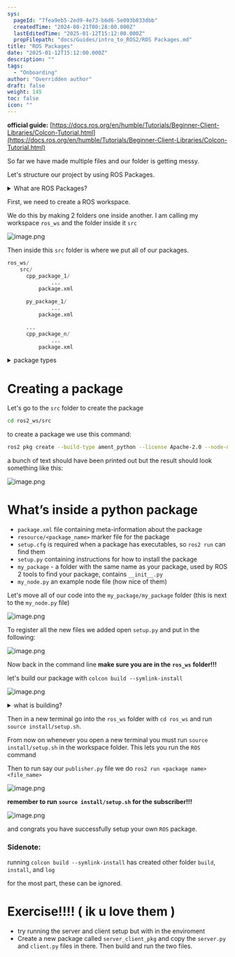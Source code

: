 ```yaml
---
sys:
  pageId: "7fea9eb5-2ed9-4e73-b6d6-5e093b833dbb"
  createdTime: "2024-08-21T00:28:00.000Z"
  lastEditedTime: "2025-01-12T15:12:00.000Z"
  propFilepath: "docs/Guides/intro_to_ROS2/ROS Packages.md"
title: "ROS Packages"
date: "2025-01-12T15:12:00.000Z"
description: ""
tags:
  - "Onboarding"
author: "Overridden author"
draft: false
weight: 145
toc: false
icon: ""
---
```


**official guide:** [https://docs.ros.org/en/humble/Tutorials/Beginner-Client-Libraries/Colcon-Tutorial.html](https://docs.ros.org/en/humble/Tutorials/Beginner-Client-Libraries/Colcon-Tutorial.html)

So far we have made multiple files and our folder is getting messy.

Let's structure our project by using ROS Packages.

<details>

<summary>What are ROS Packages?</summary>

ROS Packages are, as the name implies, packages of code that are highly sharable between ROS developers.

They consist of a folder, `package.xml` file, and source code

```python
      cpp_package_1/
		      ... imagine much code files here ..
          package.xml
```

</details>

First, we need to create a ROS workspace.

We do this by making 2 folders one inside another. I am calling my workspace `ros_ws` and the folder inside it `src`

![image.png](https://prod-files-secure.s3.us-west-2.amazonaws.com/d518164a-d88e-44d1-a4ee-3adb3bd8bce0/70706947-fd18-4537-a67b-e12946812d31/image.png?X-Amz-Algorithm=AWS4-HMAC-SHA256&X-Amz-Content-Sha256=UNSIGNED-PAYLOAD&X-Amz-Credential=ASIAZI2LB466ZLEJU3MX%2F20250307%2Fus-west-2%2Fs3%2Faws4_request&X-Amz-Date=20250307T181110Z&X-Amz-Expires=3600&X-Amz-Security-Token=IQoJb3JpZ2luX2VjEAIaCXVzLXdlc3QtMiJHMEUCICMtqDeBYNapc920j%2F68BYxrqhX6ciLL9kwqKAq2PhBEAiEAoA3%2BC92iDbZ0PLAV%2FkDyhuyDgiHf6mFtQi4f6%2FUD6t8q%2FwMISxAAGgw2Mzc0MjMxODM4MDUiDFJ3JNdow1997PCJ%2FircA0wfI85Ja%2F%2BeTp9M9shCzP6YIvio8KJgM853psihC%2FWXBn29vjy%2BK%2FsyFWliV0yREUcjFIENe2eZGLaYdckJskFB41QO0Tu%2F0BcNI%2FUazAgp%2F69jkqgO3JDJjap0HXUbFIWntVEByzIaXOfTMxVD2szn8GMPdHC3bMmV1RPDwUrZQANsdpAM%2Bmqn258xo9amDDX9%2BZehrP1%2FbA%2Bn79BK3pIASLiHYGhgi0%2BiDLtEEmW1Q2KuMnjllNASuBTVxHpMRmv3%2FrsEmaj0A%2BizAJ7kpHijvEn9FkrOqJ0yH8uGves4KbC1%2BifqQFMkXHNVHRI%2Fuzbz%2FwkH9MxTFZrIJSLDAJQES7EcAr6N2h7uDg7CrtbtR9EqEKmGrOlNP0lYVk1bOH19l68Pj822sn1Z%2BU%2FaaBshZsjFZdiZI8773omRANX%2FIzEsgGBiMnlOImOSCJTfNptXo09Zo9b2LA%2FaaBLIv7NMYZAVi06N1uNQYY7mtqY0p3WSPuqvmycRuNhrpRrWpWmpwy2YEXonYP6Zi0jVqy3wwvkyomdQd%2F9Vqex70qC7HeJEuo1IWb1qdlD853OFwahrfzSAlIXXckufkfe3wVfgIx%2BLfaxoSYfPjJe28P68bq%2B0JVqo50QDqJGHMOTfrL4GOqUBQ5zn3fn5VMrOge4xKNatGPxoBeOBJhtE1%2BG5nnu5ITaKi%2BgkTVvPZfp1VsBKi7cgp%2BUKE93yW5g9ERA7YOrEdIxUCTRPwIggW1fjHvCkZbOixhI8lykhpmv%2Bug8NIYyqbUxj5TrtM4R8sSG2EdTEac40w3H9EuxVqyJulc0KAEZUdswh3rKryTx0%2BBrdtkd6BgblZra2mCOVEGxzh1Mnsk59MZJw&X-Amz-Signature=2f8df89ad6af11a8fa340407b1f08560533ff6ba4b2e67bd0d79764e0e55e6af&X-Amz-SignedHeaders=host&x-id=GetObject)

Then inside this `src` folder is where we put all of our packages.

```python
ros_ws/
    src/
      cpp_package_1/
		      ...
          package.xml

      py_package_1/
		      ...
          package.xml

      ...
      cpp_package_n/
		      ...
          package.xml

```

<details>

<summary>package types</summary>

packages can be either `C++` or python.

the intern file structure is different for each but for this guide we will stick to creating python packages

</details>

# Creating a package

Let's go to the `src` folder to create the package

```bash
cd ros2_ws/src
```

to create a package we use this command:

```bash
ros2 pkg create --build-type ament_python --license Apache-2.0 --node-name my_node my_package
```

a bunch of text should have been printed out but the result should look something like this:

![image.png](https://prod-files-secure.s3.us-west-2.amazonaws.com/d518164a-d88e-44d1-a4ee-3adb3bd8bce0/e6cf1e3f-8512-4a3e-b131-079f800bf3e8/image.png?X-Amz-Algorithm=AWS4-HMAC-SHA256&X-Amz-Content-Sha256=UNSIGNED-PAYLOAD&X-Amz-Credential=ASIAZI2LB466ZLEJU3MX%2F20250307%2Fus-west-2%2Fs3%2Faws4_request&X-Amz-Date=20250307T181110Z&X-Amz-Expires=3600&X-Amz-Security-Token=IQoJb3JpZ2luX2VjEAIaCXVzLXdlc3QtMiJHMEUCICMtqDeBYNapc920j%2F68BYxrqhX6ciLL9kwqKAq2PhBEAiEAoA3%2BC92iDbZ0PLAV%2FkDyhuyDgiHf6mFtQi4f6%2FUD6t8q%2FwMISxAAGgw2Mzc0MjMxODM4MDUiDFJ3JNdow1997PCJ%2FircA0wfI85Ja%2F%2BeTp9M9shCzP6YIvio8KJgM853psihC%2FWXBn29vjy%2BK%2FsyFWliV0yREUcjFIENe2eZGLaYdckJskFB41QO0Tu%2F0BcNI%2FUazAgp%2F69jkqgO3JDJjap0HXUbFIWntVEByzIaXOfTMxVD2szn8GMPdHC3bMmV1RPDwUrZQANsdpAM%2Bmqn258xo9amDDX9%2BZehrP1%2FbA%2Bn79BK3pIASLiHYGhgi0%2BiDLtEEmW1Q2KuMnjllNASuBTVxHpMRmv3%2FrsEmaj0A%2BizAJ7kpHijvEn9FkrOqJ0yH8uGves4KbC1%2BifqQFMkXHNVHRI%2Fuzbz%2FwkH9MxTFZrIJSLDAJQES7EcAr6N2h7uDg7CrtbtR9EqEKmGrOlNP0lYVk1bOH19l68Pj822sn1Z%2BU%2FaaBshZsjFZdiZI8773omRANX%2FIzEsgGBiMnlOImOSCJTfNptXo09Zo9b2LA%2FaaBLIv7NMYZAVi06N1uNQYY7mtqY0p3WSPuqvmycRuNhrpRrWpWmpwy2YEXonYP6Zi0jVqy3wwvkyomdQd%2F9Vqex70qC7HeJEuo1IWb1qdlD853OFwahrfzSAlIXXckufkfe3wVfgIx%2BLfaxoSYfPjJe28P68bq%2B0JVqo50QDqJGHMOTfrL4GOqUBQ5zn3fn5VMrOge4xKNatGPxoBeOBJhtE1%2BG5nnu5ITaKi%2BgkTVvPZfp1VsBKi7cgp%2BUKE93yW5g9ERA7YOrEdIxUCTRPwIggW1fjHvCkZbOixhI8lykhpmv%2Bug8NIYyqbUxj5TrtM4R8sSG2EdTEac40w3H9EuxVqyJulc0KAEZUdswh3rKryTx0%2BBrdtkd6BgblZra2mCOVEGxzh1Mnsk59MZJw&X-Amz-Signature=e665dd1fcab4d909c31a01241b509ef5c52107eb89b5e2c8e458433008000225&X-Amz-SignedHeaders=host&x-id=GetObject)

# What’s inside a python package

- `package.xml` file containing meta-information about the package
- `resource/<package_name>` marker file for the package
- `setup.cfg` is required when a package has executables, so `ros2 run` can find them
- `setup.py` containing instructions for how to install the package
- `my_package` - a folder with the same name as your package, used by ROS 2 tools to find your package, contains `__init__.py`
- `my_node.py` an example node file (how nice of them)

Let's move all of our code into the `my_package/my_package` folder (this is next to the `my_node.py` file)

![image.png](https://prod-files-secure.s3.us-west-2.amazonaws.com/d518164a-d88e-44d1-a4ee-3adb3bd8bce0/9ce58f11-0da9-4d3e-b86d-506a9685d378/image.png?X-Amz-Algorithm=AWS4-HMAC-SHA256&X-Amz-Content-Sha256=UNSIGNED-PAYLOAD&X-Amz-Credential=ASIAZI2LB466ZLEJU3MX%2F20250307%2Fus-west-2%2Fs3%2Faws4_request&X-Amz-Date=20250307T181110Z&X-Amz-Expires=3600&X-Amz-Security-Token=IQoJb3JpZ2luX2VjEAIaCXVzLXdlc3QtMiJHMEUCICMtqDeBYNapc920j%2F68BYxrqhX6ciLL9kwqKAq2PhBEAiEAoA3%2BC92iDbZ0PLAV%2FkDyhuyDgiHf6mFtQi4f6%2FUD6t8q%2FwMISxAAGgw2Mzc0MjMxODM4MDUiDFJ3JNdow1997PCJ%2FircA0wfI85Ja%2F%2BeTp9M9shCzP6YIvio8KJgM853psihC%2FWXBn29vjy%2BK%2FsyFWliV0yREUcjFIENe2eZGLaYdckJskFB41QO0Tu%2F0BcNI%2FUazAgp%2F69jkqgO3JDJjap0HXUbFIWntVEByzIaXOfTMxVD2szn8GMPdHC3bMmV1RPDwUrZQANsdpAM%2Bmqn258xo9amDDX9%2BZehrP1%2FbA%2Bn79BK3pIASLiHYGhgi0%2BiDLtEEmW1Q2KuMnjllNASuBTVxHpMRmv3%2FrsEmaj0A%2BizAJ7kpHijvEn9FkrOqJ0yH8uGves4KbC1%2BifqQFMkXHNVHRI%2Fuzbz%2FwkH9MxTFZrIJSLDAJQES7EcAr6N2h7uDg7CrtbtR9EqEKmGrOlNP0lYVk1bOH19l68Pj822sn1Z%2BU%2FaaBshZsjFZdiZI8773omRANX%2FIzEsgGBiMnlOImOSCJTfNptXo09Zo9b2LA%2FaaBLIv7NMYZAVi06N1uNQYY7mtqY0p3WSPuqvmycRuNhrpRrWpWmpwy2YEXonYP6Zi0jVqy3wwvkyomdQd%2F9Vqex70qC7HeJEuo1IWb1qdlD853OFwahrfzSAlIXXckufkfe3wVfgIx%2BLfaxoSYfPjJe28P68bq%2B0JVqo50QDqJGHMOTfrL4GOqUBQ5zn3fn5VMrOge4xKNatGPxoBeOBJhtE1%2BG5nnu5ITaKi%2BgkTVvPZfp1VsBKi7cgp%2BUKE93yW5g9ERA7YOrEdIxUCTRPwIggW1fjHvCkZbOixhI8lykhpmv%2Bug8NIYyqbUxj5TrtM4R8sSG2EdTEac40w3H9EuxVqyJulc0KAEZUdswh3rKryTx0%2BBrdtkd6BgblZra2mCOVEGxzh1Mnsk59MZJw&X-Amz-Signature=43e6ce4c511942eda5bbba89b6a98aef616fe0bab12f843672cb76fb3d4cd8cc&X-Amz-SignedHeaders=host&x-id=GetObject)

To register all the new files we added open `setup.py` and put in the following:

![image.png](https://prod-files-secure.s3.us-west-2.amazonaws.com/d518164a-d88e-44d1-a4ee-3adb3bd8bce0/1cd7c262-4cae-4496-9d75-c178537d24a2/image.png?X-Amz-Algorithm=AWS4-HMAC-SHA256&X-Amz-Content-Sha256=UNSIGNED-PAYLOAD&X-Amz-Credential=ASIAZI2LB466ZLEJU3MX%2F20250307%2Fus-west-2%2Fs3%2Faws4_request&X-Amz-Date=20250307T181110Z&X-Amz-Expires=3600&X-Amz-Security-Token=IQoJb3JpZ2luX2VjEAIaCXVzLXdlc3QtMiJHMEUCICMtqDeBYNapc920j%2F68BYxrqhX6ciLL9kwqKAq2PhBEAiEAoA3%2BC92iDbZ0PLAV%2FkDyhuyDgiHf6mFtQi4f6%2FUD6t8q%2FwMISxAAGgw2Mzc0MjMxODM4MDUiDFJ3JNdow1997PCJ%2FircA0wfI85Ja%2F%2BeTp9M9shCzP6YIvio8KJgM853psihC%2FWXBn29vjy%2BK%2FsyFWliV0yREUcjFIENe2eZGLaYdckJskFB41QO0Tu%2F0BcNI%2FUazAgp%2F69jkqgO3JDJjap0HXUbFIWntVEByzIaXOfTMxVD2szn8GMPdHC3bMmV1RPDwUrZQANsdpAM%2Bmqn258xo9amDDX9%2BZehrP1%2FbA%2Bn79BK3pIASLiHYGhgi0%2BiDLtEEmW1Q2KuMnjllNASuBTVxHpMRmv3%2FrsEmaj0A%2BizAJ7kpHijvEn9FkrOqJ0yH8uGves4KbC1%2BifqQFMkXHNVHRI%2Fuzbz%2FwkH9MxTFZrIJSLDAJQES7EcAr6N2h7uDg7CrtbtR9EqEKmGrOlNP0lYVk1bOH19l68Pj822sn1Z%2BU%2FaaBshZsjFZdiZI8773omRANX%2FIzEsgGBiMnlOImOSCJTfNptXo09Zo9b2LA%2FaaBLIv7NMYZAVi06N1uNQYY7mtqY0p3WSPuqvmycRuNhrpRrWpWmpwy2YEXonYP6Zi0jVqy3wwvkyomdQd%2F9Vqex70qC7HeJEuo1IWb1qdlD853OFwahrfzSAlIXXckufkfe3wVfgIx%2BLfaxoSYfPjJe28P68bq%2B0JVqo50QDqJGHMOTfrL4GOqUBQ5zn3fn5VMrOge4xKNatGPxoBeOBJhtE1%2BG5nnu5ITaKi%2BgkTVvPZfp1VsBKi7cgp%2BUKE93yW5g9ERA7YOrEdIxUCTRPwIggW1fjHvCkZbOixhI8lykhpmv%2Bug8NIYyqbUxj5TrtM4R8sSG2EdTEac40w3H9EuxVqyJulc0KAEZUdswh3rKryTx0%2BBrdtkd6BgblZra2mCOVEGxzh1Mnsk59MZJw&X-Amz-Signature=72e7854532300bd73358993fdea1cfae12b93be2eb59a166d8b7eb4c190e5846&X-Amz-SignedHeaders=host&x-id=GetObject)

Now back in the command line **make sure you are in the** **`ros_ws`** **folder!!!**

let's build our package with `colcon build --symlink-install`

![image.png](https://prod-files-secure.s3.us-west-2.amazonaws.com/d518164a-d88e-44d1-a4ee-3adb3bd8bce0/2f2a0d27-b173-48fd-b189-5f5c0ce65619/image.png?X-Amz-Algorithm=AWS4-HMAC-SHA256&X-Amz-Content-Sha256=UNSIGNED-PAYLOAD&X-Amz-Credential=ASIAZI2LB466ZLEJU3MX%2F20250307%2Fus-west-2%2Fs3%2Faws4_request&X-Amz-Date=20250307T181110Z&X-Amz-Expires=3600&X-Amz-Security-Token=IQoJb3JpZ2luX2VjEAIaCXVzLXdlc3QtMiJHMEUCICMtqDeBYNapc920j%2F68BYxrqhX6ciLL9kwqKAq2PhBEAiEAoA3%2BC92iDbZ0PLAV%2FkDyhuyDgiHf6mFtQi4f6%2FUD6t8q%2FwMISxAAGgw2Mzc0MjMxODM4MDUiDFJ3JNdow1997PCJ%2FircA0wfI85Ja%2F%2BeTp9M9shCzP6YIvio8KJgM853psihC%2FWXBn29vjy%2BK%2FsyFWliV0yREUcjFIENe2eZGLaYdckJskFB41QO0Tu%2F0BcNI%2FUazAgp%2F69jkqgO3JDJjap0HXUbFIWntVEByzIaXOfTMxVD2szn8GMPdHC3bMmV1RPDwUrZQANsdpAM%2Bmqn258xo9amDDX9%2BZehrP1%2FbA%2Bn79BK3pIASLiHYGhgi0%2BiDLtEEmW1Q2KuMnjllNASuBTVxHpMRmv3%2FrsEmaj0A%2BizAJ7kpHijvEn9FkrOqJ0yH8uGves4KbC1%2BifqQFMkXHNVHRI%2Fuzbz%2FwkH9MxTFZrIJSLDAJQES7EcAr6N2h7uDg7CrtbtR9EqEKmGrOlNP0lYVk1bOH19l68Pj822sn1Z%2BU%2FaaBshZsjFZdiZI8773omRANX%2FIzEsgGBiMnlOImOSCJTfNptXo09Zo9b2LA%2FaaBLIv7NMYZAVi06N1uNQYY7mtqY0p3WSPuqvmycRuNhrpRrWpWmpwy2YEXonYP6Zi0jVqy3wwvkyomdQd%2F9Vqex70qC7HeJEuo1IWb1qdlD853OFwahrfzSAlIXXckufkfe3wVfgIx%2BLfaxoSYfPjJe28P68bq%2B0JVqo50QDqJGHMOTfrL4GOqUBQ5zn3fn5VMrOge4xKNatGPxoBeOBJhtE1%2BG5nnu5ITaKi%2BgkTVvPZfp1VsBKi7cgp%2BUKE93yW5g9ERA7YOrEdIxUCTRPwIggW1fjHvCkZbOixhI8lykhpmv%2Bug8NIYyqbUxj5TrtM4R8sSG2EdTEac40w3H9EuxVqyJulc0KAEZUdswh3rKryTx0%2BBrdtkd6BgblZra2mCOVEGxzh1Mnsk59MZJw&X-Amz-Signature=47eeb570aff84ea312906ebda0ff5a1834c15d3857077ab176d8a8a791717013&X-Amz-SignedHeaders=host&x-id=GetObject)

<details>

<summary>what is building?</summary>

if you are a CS major at Rose-Hulman you will learn the answer to this in CSSE132

but TLDR; is it combines all the code files into one program that can be run easily 

</details>

Then in a new terminal go into the `ros_ws` folder with `cd ros_ws` and run `source install/setup.sh`. 

From now on whenever you open a new terminal you must run `source install/setup.sh` in the workspace folder. This lets you run the `ROS` command

Then to run say our `publisher.py` file we do `ros2 run <package name> <file_name>`

![image.png](https://prod-files-secure.s3.us-west-2.amazonaws.com/d518164a-d88e-44d1-a4ee-3adb3bd8bce0/4f4b1219-3a44-4632-aa0a-ce3471699f59/image.png?X-Amz-Algorithm=AWS4-HMAC-SHA256&X-Amz-Content-Sha256=UNSIGNED-PAYLOAD&X-Amz-Credential=ASIAZI2LB466ZLEJU3MX%2F20250307%2Fus-west-2%2Fs3%2Faws4_request&X-Amz-Date=20250307T181110Z&X-Amz-Expires=3600&X-Amz-Security-Token=IQoJb3JpZ2luX2VjEAIaCXVzLXdlc3QtMiJHMEUCICMtqDeBYNapc920j%2F68BYxrqhX6ciLL9kwqKAq2PhBEAiEAoA3%2BC92iDbZ0PLAV%2FkDyhuyDgiHf6mFtQi4f6%2FUD6t8q%2FwMISxAAGgw2Mzc0MjMxODM4MDUiDFJ3JNdow1997PCJ%2FircA0wfI85Ja%2F%2BeTp9M9shCzP6YIvio8KJgM853psihC%2FWXBn29vjy%2BK%2FsyFWliV0yREUcjFIENe2eZGLaYdckJskFB41QO0Tu%2F0BcNI%2FUazAgp%2F69jkqgO3JDJjap0HXUbFIWntVEByzIaXOfTMxVD2szn8GMPdHC3bMmV1RPDwUrZQANsdpAM%2Bmqn258xo9amDDX9%2BZehrP1%2FbA%2Bn79BK3pIASLiHYGhgi0%2BiDLtEEmW1Q2KuMnjllNASuBTVxHpMRmv3%2FrsEmaj0A%2BizAJ7kpHijvEn9FkrOqJ0yH8uGves4KbC1%2BifqQFMkXHNVHRI%2Fuzbz%2FwkH9MxTFZrIJSLDAJQES7EcAr6N2h7uDg7CrtbtR9EqEKmGrOlNP0lYVk1bOH19l68Pj822sn1Z%2BU%2FaaBshZsjFZdiZI8773omRANX%2FIzEsgGBiMnlOImOSCJTfNptXo09Zo9b2LA%2FaaBLIv7NMYZAVi06N1uNQYY7mtqY0p3WSPuqvmycRuNhrpRrWpWmpwy2YEXonYP6Zi0jVqy3wwvkyomdQd%2F9Vqex70qC7HeJEuo1IWb1qdlD853OFwahrfzSAlIXXckufkfe3wVfgIx%2BLfaxoSYfPjJe28P68bq%2B0JVqo50QDqJGHMOTfrL4GOqUBQ5zn3fn5VMrOge4xKNatGPxoBeOBJhtE1%2BG5nnu5ITaKi%2BgkTVvPZfp1VsBKi7cgp%2BUKE93yW5g9ERA7YOrEdIxUCTRPwIggW1fjHvCkZbOixhI8lykhpmv%2Bug8NIYyqbUxj5TrtM4R8sSG2EdTEac40w3H9EuxVqyJulc0KAEZUdswh3rKryTx0%2BBrdtkd6BgblZra2mCOVEGxzh1Mnsk59MZJw&X-Amz-Signature=9ebe6f0c23525745276f3471895aeb3b32d6182aef9a2f3a1c7636043a3fcac4&X-Amz-SignedHeaders=host&x-id=GetObject)

**remember to run** **`source install/setup.sh`** **for the subscriber!!!**

![image.png](https://prod-files-secure.s3.us-west-2.amazonaws.com/d518164a-d88e-44d1-a4ee-3adb3bd8bce0/02121119-dad4-49ec-8356-c956108b4243/image.png?X-Amz-Algorithm=AWS4-HMAC-SHA256&X-Amz-Content-Sha256=UNSIGNED-PAYLOAD&X-Amz-Credential=ASIAZI2LB466ZLEJU3MX%2F20250307%2Fus-west-2%2Fs3%2Faws4_request&X-Amz-Date=20250307T181110Z&X-Amz-Expires=3600&X-Amz-Security-Token=IQoJb3JpZ2luX2VjEAIaCXVzLXdlc3QtMiJHMEUCICMtqDeBYNapc920j%2F68BYxrqhX6ciLL9kwqKAq2PhBEAiEAoA3%2BC92iDbZ0PLAV%2FkDyhuyDgiHf6mFtQi4f6%2FUD6t8q%2FwMISxAAGgw2Mzc0MjMxODM4MDUiDFJ3JNdow1997PCJ%2FircA0wfI85Ja%2F%2BeTp9M9shCzP6YIvio8KJgM853psihC%2FWXBn29vjy%2BK%2FsyFWliV0yREUcjFIENe2eZGLaYdckJskFB41QO0Tu%2F0BcNI%2FUazAgp%2F69jkqgO3JDJjap0HXUbFIWntVEByzIaXOfTMxVD2szn8GMPdHC3bMmV1RPDwUrZQANsdpAM%2Bmqn258xo9amDDX9%2BZehrP1%2FbA%2Bn79BK3pIASLiHYGhgi0%2BiDLtEEmW1Q2KuMnjllNASuBTVxHpMRmv3%2FrsEmaj0A%2BizAJ7kpHijvEn9FkrOqJ0yH8uGves4KbC1%2BifqQFMkXHNVHRI%2Fuzbz%2FwkH9MxTFZrIJSLDAJQES7EcAr6N2h7uDg7CrtbtR9EqEKmGrOlNP0lYVk1bOH19l68Pj822sn1Z%2BU%2FaaBshZsjFZdiZI8773omRANX%2FIzEsgGBiMnlOImOSCJTfNptXo09Zo9b2LA%2FaaBLIv7NMYZAVi06N1uNQYY7mtqY0p3WSPuqvmycRuNhrpRrWpWmpwy2YEXonYP6Zi0jVqy3wwvkyomdQd%2F9Vqex70qC7HeJEuo1IWb1qdlD853OFwahrfzSAlIXXckufkfe3wVfgIx%2BLfaxoSYfPjJe28P68bq%2B0JVqo50QDqJGHMOTfrL4GOqUBQ5zn3fn5VMrOge4xKNatGPxoBeOBJhtE1%2BG5nnu5ITaKi%2BgkTVvPZfp1VsBKi7cgp%2BUKE93yW5g9ERA7YOrEdIxUCTRPwIggW1fjHvCkZbOixhI8lykhpmv%2Bug8NIYyqbUxj5TrtM4R8sSG2EdTEac40w3H9EuxVqyJulc0KAEZUdswh3rKryTx0%2BBrdtkd6BgblZra2mCOVEGxzh1Mnsk59MZJw&X-Amz-Signature=4f50d4b3cd1365e2bf710f8fa82b91ec3124f89a315f65d6835b6f9b4c7e470b&X-Amz-SignedHeaders=host&x-id=GetObject)

and congrats you have successfully setup your own `ROS` package.

### Sidenote:

running `colcon build --symlink-install` has created other folder `build`, `install`, and `log`

for the most part, these can be ignored.

# Exercise!!!! ( ik u love them )

- try running the server and client setup but with in the enviroment
- Create a new package called `server_client_pkg` and copy the `server.py` and `client.py` files in there. Then build and run the two files.
